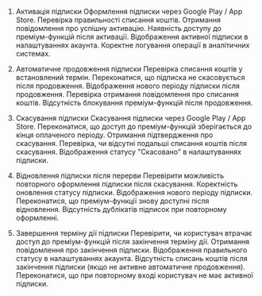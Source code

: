 1. Активація підписки
Оформлення підписки через Google Play / App Store.
Перевірка правильності списання коштів.
Отримання повідомлення про успішну активацію.
Наявність доступу до преміум-функцій після активації.
Відображення активної підписки в налаштуваннях акаунта.
Коректне логування операції в аналітичних системах.

2. Автоматичне продовження підписки
Перевірка списання коштів у встановлений термін.
Переконатися, що підписка не скасовується після продовження.
Відображення нового періоду підписки після продовження.
Перевірка отримання повідомлення про списання коштів.
Відсутність блокування преміум-функцій після продовження.

3. Скасування підписки
Скасування підписки через Google Play / App Store.
Переконатися, що доступ до преміум-функцій зберігається до кінця оплаченого періоду.
Отримання підтвердження про скасування.
Перевірка, чи відсутні подальші списання коштів після скасування.
Відображення статусу "Скасовано" в налаштуваннях підписки.

4. Відновлення підписки після перерви
Перевірити можливість повторного оформлення підписки після скасування.
Коректність оновлення статусу підписки.
Відображення нового періоду підписки.
Переконатися, що преміум-функції знову доступні після відновлення.
Відсутність дублікатів підписок при повторному оформленні.

5. Завершення терміну дії підписки
Перевірити, чи користувач втрачає доступ до преміум-функцій після закінчення терміну дії.
Отримання повідомлення про закінчення підписки.
Відображення правильного статусу в налаштуваннях акаунта.
Відсутність списань коштів після закінчення підписки (якщо не активне автоматичне продовження).
Переконатися, що при повторному вході користувач не має активної підписки.
